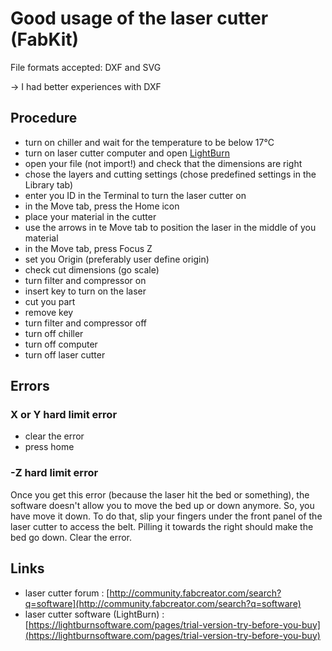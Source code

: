 # Good usage of the laser cutter (FabKit)

File formats accepted: DXF and SVG

-> I had better experiences with DXF

## Procedure

- turn on chiller and wait for the temperature to be below 17°C
- turn on laser cutter computer and open [LightBurn](https://lightburnsoftware.com/pages/trial-version-try-before-you-buy)
- open your file (not import!) and check that the dimensions are right
- chose the layers and cutting settings (chose predefined settings in the Library tab)
- enter you ID in the Terminal to turn the laser cutter on
- in the Move tab, press the Home icon
- place your material in the cutter
- use the arrows in te Move tab to position the laser in the middle of you material
- in the Move tab, press Focus Z
- set you Origin (preferably user define origin)
- check cut dimensions (go scale)
- turn filter and compressor on
- insert key to turn on the laser
- cut you part
- remove key
- turn filter and compressor off
- turn off chiller
- turn off computer
- turn off laser cutter 

## Errors

### X or Y hard limit error

- clear the error
- press home

### -Z hard limit error

Once you get this error (because the laser hit the bed or something), the software doesn't allow you to move the bed up or down anymore. So, you have move it down. To do that, slip your fingers under the front panel of the laser cutter to access the belt. Pilling it towards the right should make the bed go down. Clear the error.

## Links

- laser cutter forum : [http://community.fabcreator.com/search?q=software](http://community.fabcreator.com/search?q=software)
- laser cutter software (LightBurn) : [https://lightburnsoftware.com/pages/trial-version-try-before-you-buy](https://lightburnsoftware.com/pages/trial-version-try-before-you-buy)